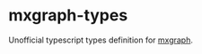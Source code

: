 # mxgraph-types
Unofficial typescript types definition for [mxgraph](https://github.com/jgraph/mxgraph).